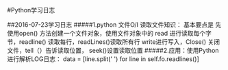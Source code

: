 #Python学习日志

##2016-07-23学习日志
#####1.python 文件O/I 读取文件知识： 基本要点是 先使用open() 方法创建一个文件对象，使用文件对象中的
  read 进行读取每个字节，readline() 读取每行，readLines()读取所有行
  write进行写入，Close() 关闭文件，tell（）告诉读取位置， seek()设置读取位置
#####2.应用：使用Python 进行解析LOG日志：  data = [line.split(' ') for line in self.fo.readlines()]
